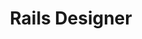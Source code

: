 ---
title: Rails Designer
layout: post
image: "/assets/images/projects/rails-designer.jpg"
post-image: "https://builtwithruby.com/assets/images/projects/rails-designer.jpg"
description: Rails Designer is the first professionally designed UI components library for Rails. Built with ViewComponent, designed with Tailwind CSS and enhanced with Hotwire.
technology: Ruby on Rails, ViewComponent, Tailwind CSS, Hotwire
available_on: Web
type: Developer Experience, Design Tool, UI/Components Library
permalink: /rails-designer/
website_link: https://railsdesigner.com/
group: project
---